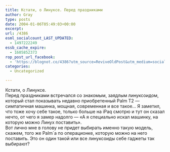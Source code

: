 ```yaml
---
title: Кстати, о Линуксе. Перед праздниками
author: Gray
type: posts
date: 2004-01-06T05:49:03+00:00
excerpt:
url: /4386
esml_socialcount_LAST_UPDATED:
  - 1497222249
essb_cache_expire:
  - 1605852373
rop_post_url_facebook:
  - 'https://blognot.co/4386?utm_source=ReviveOldPost&utm_medium=social&utm_campaign=ReviveOldPost'
categories:
  - Uncategorized

---
```








Кстати, о Линуксе.  
Перед праздниками встречался со знакомым, заядлым линуксоидом, который стал показывать недавно приобретенный Palm T2 &#8212; симпатичная машинка, мощная, современная и все такое&#8230; Я заметил, что тоже хочу себе такое, только больше на iPaq смотрю и тут он сказал нечто, от чего я замер надолго &#8212; &#171;А я специально искал машинку, на которую можно Линух поставить&#187;.  
Вот лично мне в голову не придет выбирать именно такую модель, скажем, того же Palm\`а по операционке, которую можно на него поставить. Это он один такой или все линуксоиды себе гаджеты так выбирают?
